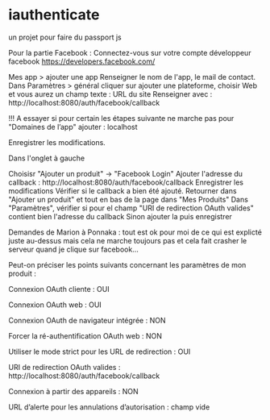 # iauthenticate
un projet pour faire du passport js

Pour la partie Facebook :
Connectez-vous sur votre compte développeur facebook
https://developers.facebook.com/

Mes app > ajouter une app
Renseigner le nom de l'app, le mail de contact.
Dans Paramètres > général cliquer sur ajouter une plateforme, choisir Web et vous aurez un champ texte : URL du site
Renseigner avec : http://localhost:8080/auth/facebook/callback

!!! A essayer si pour certain les étapes suivante ne marche pas pour "Domaines de l’app" ajouter : localhost

Enregistrer les modifications.

Dans l'onglet à gauche

Choisisr "Ajouter un produit" -> "Facebook Login"
Ajouter l'adresse du callback : http://localhost:8080/auth/facebook/callback
Enregistrer les modifications
Vérifier si le callback a bien été ajouté.
Retourner dans "Ajouter un produit" et tout en bas de la page dans "Mes Produits" 
Dans "Paramètres", vérifier si pour el champ "URI de redirection OAuth valides" contient bien l'adresse du callback
Sinon ajouter la puis enregistrer

Demandes de Marion à Ponnaka : tout est ok pour moi de ce qui est explicté juste au-dessus mais cela ne marche toujours pas et cela fait crasher le serveur quand je clique sur facebook...

Peut-on préciser les points suivants concernant les paramètres de mon produit :

Connexion OAuth cliente : OUI

Connexion OAuth web : OUI

Connexion OAuth de navigateur intégrée : NON

Forcer la ré-authentification OAuth web : NON

Utiliser le mode strict pour les URL de redirection : OUI

URI de redirection OAuth valides : http://localhost:8080/auth/facebook/callback

Connexion à partir des appareils : NON

URL d’alerte pour les annulations d’autorisation : champ vide
